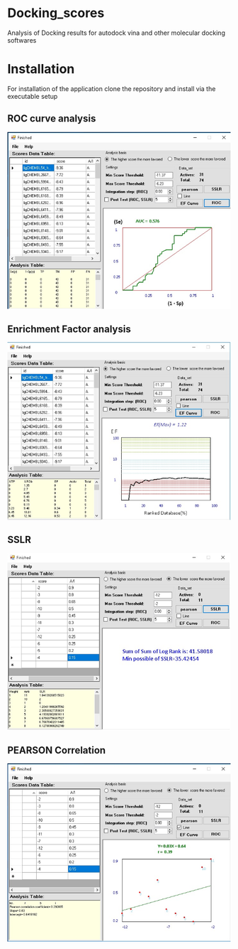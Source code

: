 # Docking_scores
Analysis of Docking results for autodock vina and other molecular docking softwares

# Installation
For installation of  the application clone the repository and install via the executable setup


## ROC curve analysis
<img src="https://github.com/amir1715/Docking_scores/blob/main/ROC.jpg" width="600">

## Enrichment Factor analysis
<img src="https://github.com/amir1715/Docking_scores/blob/main/EF.jpg" width="600">

## SSLR 
<img src="https://github.com/amir1715/Docking_scores/blob/main/SSLR.jpg" width="600">

## PEARSON Correlation
<img src="https://github.com/amir1715/Docking_scores/blob/main/pearson.jpg" width="600">


